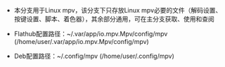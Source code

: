 * 本分支用于Linux mpv，该分支下只存放Linux mpv必要的文件（解码设置、按键设置、脚本、着色器），其余部分通用，可在主分支获取、使用和查阅

* Flathub配置路径：~/.var/app/io.mpv.Mpv/config/mpv (/home/user/.var/app/io.mpv.Mpv/config/mpv)

* Deb配置路径：~/.config/mpv (/home/user/.config/mpv)
